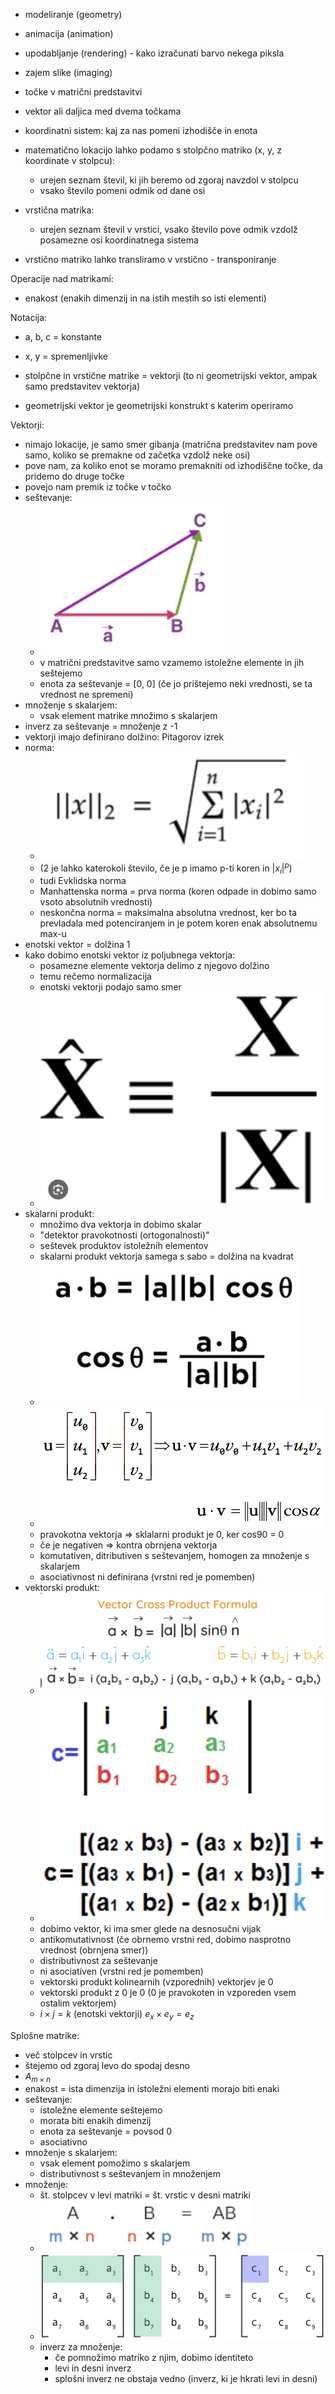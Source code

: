 - modeliranje (geometry)
- animacija (animation)
- upodabljanje (rendering) - kako izračunati barvo nekega piksla
- zajem slike (imaging)

- točke v matrični predstavitvi
- vektor ali daljica med dvema točkama

- koordinatni sistem: kaj za nas pomeni izhodišče in enota
- matematično lokacijo lahko podamo s stolpčno matriko (x, y, z koordinate v stolpcu):
	- urejen seznam števil, ki jih beremo od zgoraj navzdol v stolpcu
	- vsako število pomeni odmik od dane osi
- vrstična matrika:
	- urejen seznam števil v vrstici, vsako število pove odmik vzdolž posamezne osi koordinatnega sistema
- vrstično matriko lahko transliramo v vrstično - transponiranje

Operacije nad matrikami:
- enakost (enakih dimenzij in na istih mestih so isti elementi)

Notacija:
- a, b, c = konstante
- x, y = spremenljivke

- stolpčne in vrstične matrike = vektorji (to ni geometrijski vektor, ampak samo predstavitev vektorja)
- geometrijski vektor je geometrijski konstrukt s katerim operiramo

Vektorji:
- nimajo lokacije, je samo smer gibanja (matrična predstavitev nam pove samo, koliko se premakne od začetka vzdolž neke osi)
- pove nam, za koliko enot se moramo premakniti od izhodiščne točke, da pridemo do druge točke
- povejo nam premik iz točke v točko
- seštevanje:
	- ![150](../../Images/Pasted%20image%2020241002113910.png)
	- v matrični predstavitve samo vzamemo istoležne elemente in jih seštejemo
	- enota za seštevanje = \[0, 0\] (če jo prištejemo neki vrednosti, se ta vrednost ne spremeni)
- množenje s skalarjem:
	- vsak element matrike množimo s skalarjem
- inverz za seštevanje = množenje z -1
- vektorji imajo definirano dolžino: Pitagorov izrek
- norma:
	- ![150](../../Images/Pasted%20image%2020241002114331.png)
	- (2 je lahko katerokoli število, če je p imamo p-ti koren in $|x_i|^p$)
	- tudi Evklidska norma
	- Manhattenska norma = prva norma (koren odpade in dobimo samo vsoto absolutnih vrednosti)
	- neskončna norma = maksimalna absolutna vrednost, ker bo ta prevladala med potenciranjem in je potem koren enak absolutnemu max-u
- enotski vektor = dolžina 1
- kako dobimo enotski vektor iz poljubnega vektorja:
	- posamezne elemente vektorja delimo z njegovo dolžino
	- temu rečemo normalizacija
	- enotski vektorji podajo samo smer
	- ![100](../../Images/Pasted%20image%2020241002114848.png)
- skalarni produkt:
	- množimo dva vektorja in dobimo skalar
	- "detektor pravokotnosti (ortogonalnosti)"
	- seštevek produktov istoležnih elementov
	- skalarni produkt vektorja samega s sabo = dolžina na kvadrat
	- ![100](../../Images/Pasted%20image%2020241002115131.png)
	- ![300](../../Images2/Pasted%20image%2020241003183146.png)
	- pravokotna vektorja => sklalarni produkt je 0, ker cos90 = 0
	- če je negativen => kontra obrnjena vektorja
	- komutativen, ditributiven s seštevanjem, homogen za množenje s skalarjem
	- asociativnost ni definirana (vrstni red je pomemben)
- vektorski produkt:
	- ![300](../../Images/Pasted%20image%2020241002115631.png)
	- ![200](../../Images/Pasted%20image%2020241002121344.png)
	- dobimo vektor, ki ima smer glede na desnosučni vijak
	- antikomutativnost (če obrnemo vrstni red, dobimo nasprotno vrednost (obrnjena smer))
	- distributivnost za seštevanje
	- ni asociativen (vrstni red je pomemben)
	- vektorski produkt kolinearnih (vzporednih) vektorjev je 0
	- vektorski produkt z 0 je 0 (0 je pravokoten in vzporeden vsem ostalim vektorjem)
	- $i \times j = k$ (enotski vektorji) $e_x \times e_y = e_z$

Splošne matrike:
- več stolpcev in vrstic
- štejemo od zgoraj levo do spodaj desno
- $A_{m \times n}$
- enakost = ista dimenzija in istoležni elementi morajo biti enaki
- seštevanje:
	- istoležne elemente seštejemo
	- morata biti enakih dimenzij
	- enota za seštevanje = povsod 0
	- asociativno
- množenje s skalarjem:
	- vsak element pomožimo s skalarjem
	- distributivnost s seštevanjem in množenjem
- množenje:
	- št. stolpcev v levi matriki = št. vrstic v desni matriki
	- ![150](../../Images/Pasted%20image%2020241002122317.png)
	- ![400](../../Images/Pasted%20image%2020241002122400.png)
	- inverz za množenje:
		- če pomnožimo matriko z njim, dobimo identiteto
		- levi in desni inverz
		- splošni inverz ne obstaja vedno (inverz, ki je hkrati levi in desni)
	